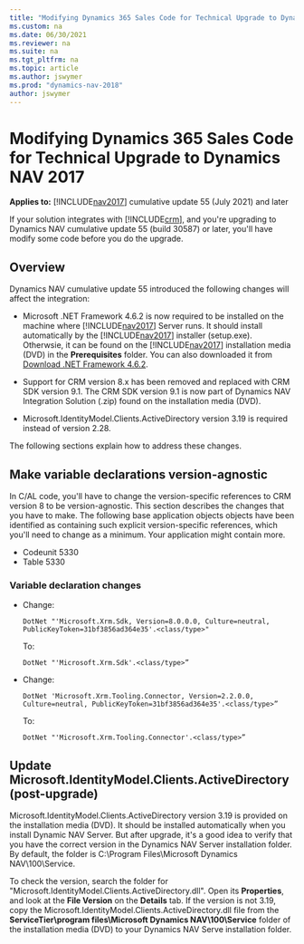 ```yaml
---
title: "Modifying Dynamics 365 Sales Code for Technical Upgrade to Dynamics NAV 2017"
ms.custom: na
ms.date: 06/30/2021
ms.reviewer: na
ms.suite: na
ms.tgt_pltfrm: na
ms.topic: article
ms.author: jswymer
ms.prod: "dynamics-nav-2018"
author: jswymer
---
```

# Modifying Dynamics 365 Sales Code for Technical Upgrade to Dynamics NAV 2017

**Applies to:** [!INCLUDE[nav2017](includes/nav2017.md)] cumulative update 55 (July 2021) and later

If your solution integrates with [!INCLUDE[crm](includes/crm_md.md)], and you're upgrading to Dynamics NAV cumulative update 55 (build 30587) or later, you'll have modify some code before you do the upgrade.

## Overview

Dynamics NAV cumulative update 55 introduced the following changes will affect the integration:

- Microsoft .NET Framework 4.6.2 is now required to be installed on the machine where [!INCLUDE[nav2017](includes/nav2017.md)] Server runs. It should install automatically by the [!INCLUDE[nav2017](includes/nav2017.md)] installer (setup.exe). Otherwsie, it can be found on the [!INCLUDE[nav2017](includes/nav2017.md)] installation media (DVD) in the **Prerequisites** folder. You can also downloaded it from [Download .NET Framework 4.6.2](https://dotnet.microsoft.com/download/dotnet-framework/net462osoft.com).

- Support for CRM version 8.x has been removed and replaced with CRM SDK version 9.1. The CRM SDK version 9.1 is now part of Dynamics NAV Integration Solution (.zip) found on the installation media (DVD).

- Microsoft.IdentityModel.Clients.ActiveDirectory version 3.19 is required instead of version 2.28.

The following sections explain how to address these changes. 

## Make variable declarations version-agnostic

In C/AL code, you'll have to change the version-specific references to CRM version 8 to be version-agnostic. This section describes the changes that you have to make. The following base application objects objects have been identified as containing such explicit version-specific references, which you'll need to change as a minimum. Your application might contain more.

- Codeunit 5330
- Table 5330

### Variable declaration changes

- Change:

  ```
  DotNet "'Microsoft.Xrm.Sdk, Version=8.0.0.0, Culture=neutral, PublicKeyToken=31bf3856ad364e35'.<class/type>"  
  ```

  To:

  ```
  DotNet "'Microsoft.Xrm.Sdk'.<class/type>” 
  ```

- Change:

  ```
  DotNet 'Microsoft.Xrm.Tooling.Connector, Version=2.2.0.0, Culture=neutral, PublicKeyToken=31bf3856ad364e35'.<class/type>” 
  ```

  To:

  ``` 
  DotNet "'Microsoft.Xrm.Tooling.Connector'.<class/type>” 
  ```

## Update Microsoft.IdentityModel.Clients.ActiveDirectory (post-upgrade)

Microsoft.IdentityModel.Clients.ActiveDirectory version 3.19 is provided on the installation media (DVD). It should be installed automatically when you install Dynamic NAV Server. But after upgrade, it's a good idea to verify that you have the correct version in the Dynamics NAV Server installation folder. By default, the folder is C:\Program Files\Microsoft Dynamics NAV\100\Service.

To check the version, search the folder for "Microsoft.IdentityModel.Clients.ActiveDirectory.dll". Open its **Properties**, and look at the **File Version** on the **Details** tab. If the version is not 3.19, copy the Microsoft.IdentityModel.Clients.ActiveDirectory.dll file from the **ServiceTier\program files\Microsoft Dynamics NAV\100\Service** folder of the installation media (DVD) to your Dynamics NAV Serve installation folder.
